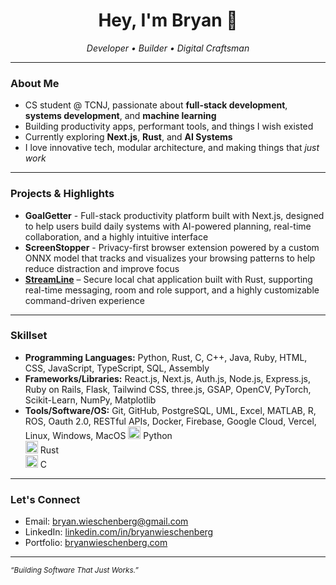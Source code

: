 <h1 align="center">Hey, I'm Bryan 👋</h1>

<p align="center">
  <em>Developer • Builder • Digital Craftsman</em>
</p>

---

### About Me
- CS student @ TCNJ, passionate about **full-stack development**, **systems development**, and **machine learning**
- Building productivity apps, performant tools, and things I wish existed
- Currently exploring **Next.js**, **Rust**, and **AI Systems**
- I love innovative tech, modular architecture, and making things that *just work*
---

### Projects & Highlights
- **GoalGetter** - Full-stack productivity platform built with Next.js, designed to help users build daily systems with AI-powered planning, real-time collaboration, and a highly intuitive interface
- **ScreenStopper** - Privacy-first browser extension powered by a custom ONNX model that tracks and visualizes your browsing patterns to help reduce distraction and improve focus
- **[StreamLine](https://github.com/BryanWieschenberg/StreamLine)** – Secure local chat application built with Rust, supporting real-time messaging, room and role support, and a highly customizable command-driven experience
---

### Skillset
- **Programming Languages:** Python, Rust, C, C++, Java, Ruby, HTML, CSS, JavaScript, TypeScript, SQL, Assembly
- **Frameworks/Libraries:** React.js, Next.js, Auth.js, Node.js, Express.js, Ruby on Rails, Flask, Tailwind CSS, three.js, GSAP, OpenCV, PyTorch, Scikit-Learn, NumPy, Matplotlib
- **Tools/Software/OS:** Git, GitHub, PostgreSQL, UML, Excel, MATLAB, R, ROS, Oauth 2.0, RESTful APIs, Docker, Firebase, Google Cloud, Vercel, Linux, Windows, MacOS
  <img src="https://cdn.jsdelivr.net/gh/devicons/devicon/icons/python/python-original.svg" width="20"/> Python  
  <img src="https://cdn.jsdelivr.net/gh/devicons/devicon/icons/rust/rust-plain.svg" width="20"/> Rust  
  <img src="https://cdn.jsdelivr.net/gh/devicons/devicon/icons/c/c-original.svg" width="20"/> C  
---

### Let's Connect
- Email: <bryan.wieschenberg@gmail.com>
- LinkedIn: [linkedin.com/in/bryanwieschenberg](https://linkedin.com/in/bryanwieschenberg/)
- Portfolio: [bryanwieschenberg.com](https://bryanwieschenberg.com/)
---

<sub><i>“Building Software That Just Works.”</i></sub>
